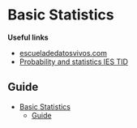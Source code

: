 # Basic Statistics

**Useful links**
- [escueladedatosvivos.com](https://www.escueladedatosvivos.ai)
- [Probability and statistics IES TID](../../books-hub/notion/probability-and-statistics-tid-ies.md)
  
## Guide
- [Basic Statistics](#basic-statistics)
  - [Guide](#guide)

